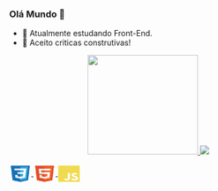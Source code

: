 ### Olá Mundo 👋

- 🌱 Atualmente estudando Front-End.
- 🤔 Aceito criticas construtivas!

<div align="center">
  <a href="https://github.com/rafaballerini">
  <img height="180em" width="200em" src="https://github-readme-stats.vercel.app/api?username=JoaoPedroos&show_icons=true&theme=&include_all_commits=true&count_private=true"/>
  <img height="180em" src="https://github-readme-stats.vercel.app/api/top-langs/?username=JoaoPedroos&layout=compact&langs_count=7&theme="/>
</div>

<div style="display: inline_block"><br>
    <img align="center" alt="Rafa-CSS" height="30" width="40" src="https://raw.githubusercontent.com/devicons/devicon/master/icons/css3/css3-original.svg">
    <img align="center" alt="Rafa-HTML" height="30" width="40" src="https://raw.githubusercontent.com/devicons/devicon/master/icons/html5/html5-original.svg">
    <img align="center" alt="Rafa-Js" height="30" width="40" src="https://raw.githubusercontent.com/devicons/devicon/master/icons/javascript/javascript-plain.svg">
</div>
